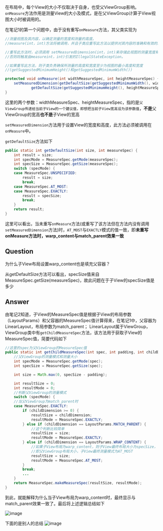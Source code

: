 在布局中，每个View的大小不仅取决于自身，也受父ViewGroup影响。`onMeasure`方法作用是测量View的大小及模式，是在父ViewGroup计算子View视图大小时被调用的。

在笔记1的第一个问题中，由于没有重写`onMeasure`方法，其父类实现为
```java
//测量视图及其内容，以确定测量的宽度和测量的高度。 
//measure(int，int)方法将被调用，并且子类应重写此方法以提供对其内容的准确和有效的度量。

//重写此方法时，必须调用 setMeasuredDimension(int，int)来存储此视图的测量宽度和高度。 
//否则将触发由measureint，int)引发的IllegalStateException。

//如果重写此方法，则子类负责确保所测量的高度和宽度至少为视图的最小高度和宽度
//(getSuggestedMinimumHeight()和getSuggestedMinimumWidth())

protected void onMeasure(int widthMeasureSpec, int heightMeasureSpec) {
    setMeasuredDimension(getDefaultSize(getSuggestedMinimumWidth(), widthMeasureSpec),
            getDefaultSize(getSuggestedMinimumHeight(), heightMeasureSpec));
}
```
这里的两个参数：widthMeasureSpec、heightMeasureSpec，指的是`父ViewGroup传递给当前子View的一个建议值，即想把当前子View宽高设为该参数值`，**不是**父ViewGroup的宽高**也不是**子View的宽高

`setMeasuredDimension`方法用于设置View的宽度和高度，此方法必须被调用在`onMeasure`中。

`getDefaultSize`方法如下
```java
public static int getDefaultSize(int size, int measureSpec) {
    int result = size;
    int specMode = MeasureSpec.getMode(measureSpec);
    int specSize = MeasureSpec.getSize(measureSpec);
    switch (specMode) {
    case MeasureSpec.UNSPECIFIED:
        result = size;
        break;
    case MeasureSpec.AT_MOST:
    case MeasureSpec.EXACTLY:
        result = specSize;
        break;
    }
    return result;
}
```
这里可以看出，当未重写`onMeasure`方法(或重写了该方法但在方法内没有调用`setMeasuredDimension`方法)时，`AT_MOST`与`EXACTLY`模式的值一致，即**未重写onMeasure方法时，warp_content与match_parent效果一致**

## Question
为什么子View布局设置warp_content也是填充父容器？

从getDefaultSize方法可以看出，specSize值来自MeasureSpec.getSize(measureSpec)，故此问题在于子View的specSize值是多少

## Answer
由笔记2知道，子View的MeasureSpec值是根据子View的布局参数（LayoutParams）和父容器的MeasureSpec值计算得来，在笔记1中，父容器为LinearLayout，布局参数为match_parent；
LinearLayout属于ViewGroup，ViewGroup类中有`getChildMeasureSpec`方法，该方法用于获取子View的MeasureSpec值，简要代码如下
```java
//这里的spec为父ViewGroup的MeasureSpec值
public static int getChildMeasureSpec(int spec, int padding, int childDimension) {
    //父ViewGroup的测量模式和测量大小
    int specMode = MeasureSpec.getMode(spec);
    int specSize = MeasureSpec.getSize(spec);

    int size = Math.max(0, specSize - padding);

    int resultSize = 0;
    int resultMode = 0;
    //判断父ViewGroup的测量模式
    switch (specMode) {
    //当父ViewGroup为match_parent时
    case MeasureSpec.EXACTLY:
        if (childDimension >= 0) {
            resultSize = childDimension;
            resultMode = MeasureSpec.EXACTLY;
        } else if (childDimension == LayoutParams.MATCH_PARENT) {
            //这个判断比较简单
            resultSize = size;
            resultMode = MeasureSpec.EXACTLY;
        } else if (childDimension == LayoutParams.WRAP_CONTENT) {
            //如果子View布局为warp_content，则子View最终布局大小为specSize，
            //即父ViewGroup布局大小，子View最终测量模式为AT_MOST
            resultSize = size;
            resultMode = MeasureSpec.AT_MOST;
        }
        break;
        ...
    }
    return MeasureSpec.makeMeasureSpec(resultSize, resultMode);
}
```
到此，就能解释为什么当子View布局为warp_content时，最终显示与match_parent效果一致了。最后将上述逻辑总结如下

![image](https://img-blog.csdnimg.cn/20200727143647717.png)

下面的是别人的总结
![image](https://upload-images.jianshu.io/upload_images/944365-6088d2d291bbae09.png?imageMogr2/auto-orient/strip|imageView2/2/w/660/format/webp)

